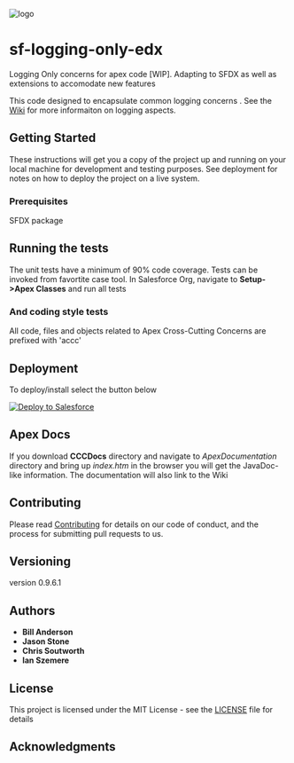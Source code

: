 
![logo](https://github.com/bjanderson70/sf-logging-only-edx/blob/master/imgs/LoggingOnly.png)
# sf-logging-only-edx
Logging Only concerns for apex code [WIP]. Adapting to SFDX as well as extensions to accomodate new features

This code designed to encapsulate common logging concerns . See the [Wiki](https://github.com/bjanderson70/sf-logging-only-edx/wiki) for more informaiton on logging aspects.

## Getting Started

These instructions will get you a copy of the project up and running on your local machine for development and testing purposes. 
See deployment for notes on how to deploy the project on a live system.

### Prerequisites

SFDX package

## Running the tests

The unit tests have a minimum of 90% code coverage. Tests can be invoked from favortite case tool.
In Salesforce Org, navigate to **Setup->Apex Classes** and run all tests

### And coding style tests

All code, files and objects related to Apex Cross-Cutting Concerns are prefixed with 'accc'

## Deployment

To deploy/install select the button below

<a href="https://githubsfdeploy.herokuapp.com?owner=bjanderson70&repo=sf-logging-only-edx">
  <img alt="Deploy to Salesforce"
       src="https://raw.githubusercontent.com/afawcett/githubsfdeploy/master/deploy.png">
</a>

## Apex Docs
If you download **CCCDocs** directory and navigate to _ApexDocumentation_ directory and bring up _index.htm_ in the browser you will get the JavaDoc-like information. The documentation will also link to the Wiki

## Contributing

Please read [Contributing](Contributing) for details on our code of conduct, and the process for submitting pull requests to us.

## Versioning

version 0.9.6.1

## Authors

* **Bill Anderson** 
* **Jason Stone**
* **Chris Soutworth**
* **Ian Szemere**

## License

This project is licensed under the MIT License - see the [LICENSE](LICENSE) file for details

## Acknowledgments



